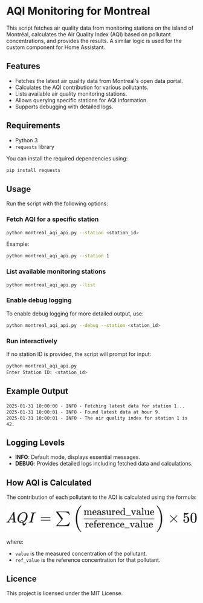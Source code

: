 # AQI Monitoring for Montreal

This script fetches air quality data from monitoring stations on the island of Montréal, calculates the Air Quality Index (AQI) based on pollutant concentrations, and provides the results. A similar logic is used for the custom component for Home Assistant.

## Features

- Fetches the latest air quality data from Montreal's open data portal.
- Calculates the AQI contribution for various pollutants.
- Lists available air quality monitoring stations.
- Allows querying specific stations for AQI information.
- Supports debugging with detailed logs.

## Requirements

- Python 3
- `requests` library

You can install the required dependencies using:

```bash
pip install requests
```

## Usage

Run the script with the following options:

### Fetch AQI for a specific station

```bash
python montreal_aqi_api.py --station <station_id>
```

Example:

```bash
python montreal_aqi_api.py --station 1
```

### List available monitoring stations

```bash
python montreal_aqi_api.py --list
```

### Enable debug logging

To enable debug logging for more detailed output, use:

```bash
python montreal_aqi_api.py --debug --station <station_id>
```

### Run interactively

If no station ID is provided, the script will prompt for input:

```bash
python montreal_aqi_api.py
Enter Station ID: <station_id>
```

## Example Output

```
2025-01-31 10:00:00 - INFO - Fetching latest data for station 1...
2025-01-31 10:00:01 - INFO - Found latest data at hour 9.
2025-01-31 10:00:01 - INFO - The air quality index for station 1 is 42.
```

## Logging Levels

- **INFO**: Default mode, displays essential messages.
- **DEBUG**: Provides detailed logs including fetched data and calculations.

## How AQI is Calculated

The contribution of each pollutant to the AQI is calculated using the formula:

![AQI Equation](../docs/aqi_equation.png)


where:
- `value` is the measured concentration of the pollutant.
- `ref_value` is the reference concentration for that pollutant.

## Licence

This project is licensed under the MIT License.